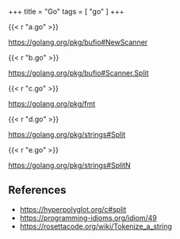 +++
title = "Go"
tags = [ "go" ]
+++

{{< r "a.go" >}}

<https://golang.org/pkg/bufio#NewScanner>

{{< r "b.go" >}}

<https://golang.org/pkg/bufio#Scanner.Split>

{{< r "c.go" >}}

<https://golang.org/pkg/fmt>

{{< r "d.go" >}}

<https://golang.org/pkg/strings#Split>

{{< r "e.go" >}}

<https://golang.org/pkg/strings#SplitN>

## References

- <https://hyperpolyglot.org/c#split>
- <https://programming-idioms.org/idiom/49>
- <https://rosettacode.org/wiki/Tokenize_a_string>
